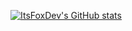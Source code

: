 [![ItsFoxDev's GitHub stats](https://github-readme-stats.vercel.app/api?username=anuraghazra)](https://github.com/anuraghazra/github-readme-stats)

<!--
**ItsFoxDev/ItsFoxDev** is a ✨ _special_ ✨ repository because its `README.md` (this file) appears on your GitHub profile.

Here are some ideas to get you started:

- 🔭 I’m currently working on ...
- 🌱 I’m currently learning ...
- 👯 I’m looking to collaborate on ...
- 🤔 I’m looking for help with ...
- 💬 Ask me about ...
- 📫 How to reach me: ...
- 😄 Pronouns: ...
- ⚡ Fun fact: ...
-->
